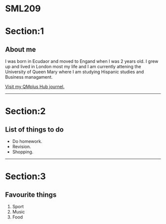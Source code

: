 # SML209
<html>
<body> 
<h1>Section:1</h>
<h2>About me</h2>
<p> I was born in Ecudaor and moved to Engand when I was 2 years old. I grew up and lived in London most my life and I am currently attening the University of Queen Mary where I am studying Hispanic studies and Business managament. </p>
<a href="https://hub.qmplus.qmul.ac.uk/view/index.php"> Visit my QMplus Hub journel. </a>
<hr>
<h1>Section:2</h>
<h2>List of things to do</h2>
<ul>
<li>Do homework.</li>
<li>Revision.</li>
<li>Shopping.</li>
</ul>
<hr>
<h1>Section:3</h> 
<h2>Favourite things</h2>
<ol>
<li>Sport</li>
<li>Music</li>
<li>Food</li>
<ol/>


